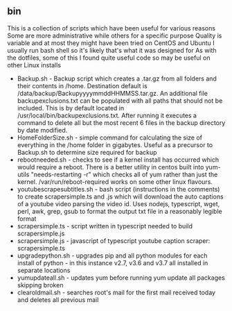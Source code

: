 ## bin
This is a collection of scripts which have been useful for various reasons
Some are more administrative while others for a specific purpose
Quality is variable and at most they might have been tried on CentOS and Ubuntu
I usually run bash shell so it's likely that's what it was designed for
As with the dotfiles, some of this I found quite useful code so may be useful on other Linux installs

* Backup.sh - Backup script which creates a .tar.gz from all folders and their contents in /home. Destination default is /data/backup/BackupyyyymmddHHMMSS.tar.gz. An additional file backupexclusions.txt can be populated with all paths that should not be included. This is by default located in /usr/local/bin/backupexclusions.txt. After running it executes a command to delete all but the most recent 6 files in the backup directory by date modified.
* HomeFolderSize.sh - simple command for calculating the size of everything in the /home folder in gigabytes. Useful as a precursor to Backup.sh to determine size required for backup
* rebootneeded.sh - checks to see if a kernel install has occurred which would require a reboot. There is a better utility in centos built into yum-utils "needs-restarting -r" which checks all of yum rather than just the kernel. /var/run/reboot-required works on some other linux flavours.
* youtubescrapesubtitles.sh - bash script (instructions in the comments) to create scrapersimple.ts and .js which will download the auto captions of a youtube video parsing the video id. Uses nodejs, typescript, wget, perl, awk, grep, gsub to format the output txt file in a reasonably legible format
* scrapersimple.ts - script written in typescript needed to build scrapersimple.js
* scrapersimple.js - javascript of typescript youtube caption scraper: scrapersimple.ts
* upgradepython.sh - upgrades pip and all python modules for each install of python - in this instance v2.7, v3.6 and v3.7 all installed in separate locations
* yumupdateall.sh - updates yum before running yum update all packages skipping broken
* clearoldmail.sh - searches root's mail for the first mail received today and deletes all previous mail
